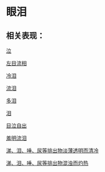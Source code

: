# 眼泪## 相关表现：[泣](https://zuoye.gmzyh.com/search?key=泣)[左目流相](https://zuoye.gmzyh.com/search?key=左目流相)[冷泪](https://zuoye.gmzyh.com/search?key=冷泪)[流泪](https://zuoye.gmzyh.com/search?key=流泪)[多泪](https://zuoye.gmzyh.com/search?key=多泪)[泪](https://zuoye.gmzyh.com/search?key=泪)[目泣自出](https://zuoye.gmzyh.com/search?key=目泣自出)[羞明流泪](https://zuoye.gmzyh.com/search?key=羞明流泪)[涕、泪、唾、尿等排出物淡薄透明而清冷	](https://zuoye.gmzyh.com/search?key=涕、泪、唾、尿等排出物淡薄透明而清冷	)[涕、泪、唾、尿等排出物混浊而灼热	](https://zuoye.gmzyh.com/search?key=涕、泪、唾、尿等排出物混浊而灼热	)